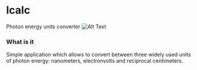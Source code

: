 # lcalc
Photon energy units converter
![Alt Text](https://github.com/serhiykobyakov/lcalc/blob/main/Screnshoot.gif)

### What is it
Simple application which allows to convert between three widely used units of photon energy: nanometers, electronvolts and reciprocal centimeters.
